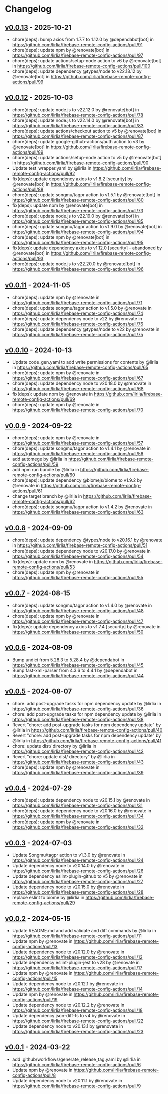 # Changelog

## [v0.0.13](https://github.com/lirlia/firebase-remote-config-actions/compare/v0.0.12...v0.0.13) - 2025-10-21
- chore(deps): bump axios from 1.7.7 to 1.12.0 by @dependabot[bot] in https://github.com/lirlia/firebase-remote-config-actions/pull/91
- chore(deps): update npm by @renovate[bot] in https://github.com/lirlia/firebase-remote-config-actions/pull/97
- chore(deps): update actions/setup-node action to v6 by @renovate[bot] in https://github.com/lirlia/firebase-remote-config-actions/pull/100
- chore(deps): update dependency @types/node to v22.18.12 by @renovate[bot] in https://github.com/lirlia/firebase-remote-config-actions/pull/99

## [v0.0.12](https://github.com/lirlia/firebase-remote-config-actions/compare/v0.0.11...v0.0.12) - 2025-10-03
- chore(deps): update node.js to v22.12.0 by @renovate[bot] in https://github.com/lirlia/firebase-remote-config-actions/pull/78
- chore(deps): update node.js to v22.14.0 by @renovate[bot] in https://github.com/lirlia/firebase-remote-config-actions/pull/83
- chore(deps): update actions/checkout action to v5 by @renovate[bot] in https://github.com/lirlia/firebase-remote-config-actions/pull/87
- chore(deps): update google-github-actions/auth action to v3 by @renovate[bot] in https://github.com/lirlia/firebase-remote-config-actions/pull/89
- chore(deps): update actions/setup-node action to v5 by @renovate[bot] in https://github.com/lirlia/firebase-remote-config-actions/pull/90
- Update test_wrapper.yaml by @lirlia in https://github.com/lirlia/firebase-remote-config-actions/pull/92
- fix(deps): update dependency axios to v1.8.2 [security] by @renovate[bot] in https://github.com/lirlia/firebase-remote-config-actions/pull/88
- chore(deps): update songmu/tagpr action to v1.5.1 by @renovate[bot] in https://github.com/lirlia/firebase-remote-config-actions/pull/80
- fix(deps): update npm by @renovate[bot] in https://github.com/lirlia/firebase-remote-config-actions/pull/73
- chore(deps): update node.js to v22.19.0 by @renovate[bot] in https://github.com/lirlia/firebase-remote-config-actions/pull/85
- chore(deps): update songmu/tagpr action to v1.9.0 by @renovate[bot] in https://github.com/lirlia/firebase-remote-config-actions/pull/94
- chore(deps): update npm by @renovate[bot] in https://github.com/lirlia/firebase-remote-config-actions/pull/95
- fix(deps): update dependency axios to v1.12.0 [security] - abandoned by @renovate[bot] in https://github.com/lirlia/firebase-remote-config-actions/pull/93
- chore(deps): update node.js to v22.20.0 by @renovate[bot] in https://github.com/lirlia/firebase-remote-config-actions/pull/96

## [v0.0.11](https://github.com/lirlia/firebase-remote-config-actions/compare/v0.0.10...v0.0.11) - 2024-11-05
- chore(deps): update npm by @renovate in https://github.com/lirlia/firebase-remote-config-actions/pull/71
- chore(deps): update songmu/tagpr action to v1.5.0 by @renovate in https://github.com/lirlia/firebase-remote-config-actions/pull/74
- chore(deps): update dependency node to v22 by @renovate in https://github.com/lirlia/firebase-remote-config-actions/pull/76
- chore(deps): update dependency @types/node to v22 by @renovate in https://github.com/lirlia/firebase-remote-config-actions/pull/75

## [v0.0.10](https://github.com/lirlia/firebase-remote-config-actions/compare/v0.0.9...v0.0.10) - 2024-10-13
- Update code_gen.yaml to add write permissions for contents by @lirlia in https://github.com/lirlia/firebase-remote-config-actions/pull/65
- chore(deps): update npm by @renovate in https://github.com/lirlia/firebase-remote-config-actions/pull/67
- chore(deps): update dependency node to v20.18.0 by @renovate in https://github.com/lirlia/firebase-remote-config-actions/pull/68
- fix(deps): update npm by @renovate in https://github.com/lirlia/firebase-remote-config-actions/pull/69
- chore(deps): update npm by @renovate in https://github.com/lirlia/firebase-remote-config-actions/pull/70

## [v0.0.9](https://github.com/lirlia/firebase-remote-config-actions/compare/v0.0.8...v0.0.9) - 2024-09-22
- chore(deps): update npm by @renovate in https://github.com/lirlia/firebase-remote-config-actions/pull/57
- chore(deps): update songmu/tagpr action to v1.4.1 by @renovate in https://github.com/lirlia/firebase-remote-config-actions/pull/56
- add automege by @lirlia in https://github.com/lirlia/firebase-remote-config-actions/pull/59
- add npm run bundle by @lirlia in https://github.com/lirlia/firebase-remote-config-actions/pull/60
- chore(deps): update dependency @biomejs/biome to v1.9.2 by @renovate in https://github.com/lirlia/firebase-remote-config-actions/pull/61
- change target branch by @lirlia in https://github.com/lirlia/firebase-remote-config-actions/pull/62
- chore(deps): update songmu/tagpr action to v1.4.2 by @renovate in https://github.com/lirlia/firebase-remote-config-actions/pull/63

## [v0.0.8](https://github.com/lirlia/firebase-remote-config-actions/compare/v0.0.7...v0.0.8) - 2024-09-09
- chore(deps): update dependency @types/node to v20.16.1 by @renovate in https://github.com/lirlia/firebase-remote-config-actions/pull/51
- chore(deps): update dependency node to v20.17.0 by @renovate in https://github.com/lirlia/firebase-remote-config-actions/pull/54
- fix(deps): update npm by @renovate in https://github.com/lirlia/firebase-remote-config-actions/pull/53
- chore(deps): update npm by @renovate in https://github.com/lirlia/firebase-remote-config-actions/pull/55

## [v0.0.7](https://github.com/lirlia/firebase-remote-config-actions/compare/v0.0.6...v0.0.7) - 2024-08-15
- chore(deps): update songmu/tagpr action to v1.4.0 by @renovate in https://github.com/lirlia/firebase-remote-config-actions/pull/48
- chore(deps): update npm by @renovate in https://github.com/lirlia/firebase-remote-config-actions/pull/47
- fix(deps): update dependency axios to v1.7.4 [security] by @renovate in https://github.com/lirlia/firebase-remote-config-actions/pull/50

## [v0.0.6](https://github.com/lirlia/firebase-remote-config-actions/compare/v0.0.5...v0.0.6) - 2024-08-09
- Bump undici from 5.28.3 to 5.28.4 by @dependabot in https://github.com/lirlia/firebase-remote-config-actions/pull/45
- Bump fast-xml-parser from 4.3.6 to 4.4.1 by @dependabot in https://github.com/lirlia/firebase-remote-config-actions/pull/44

## [v0.0.5](https://github.com/lirlia/firebase-remote-config-actions/compare/v0.0.4...v0.0.5) - 2024-08-07
- chore: add post-upgrade tasks for npm dependency update by @lirlia in https://github.com/lirlia/firebase-remote-config-actions/pull/36
- chore: add post-upgrade tasks for npm dependency update by @lirlia in https://github.com/lirlia/firebase-remote-config-actions/pull/38
- Revert "chore: add post-upgrade tasks for npm dependency update" by @lirlia in https://github.com/lirlia/firebase-remote-config-actions/pull/40
- Revert "chore: add post-upgrade tasks for npm dependency update" by @lirlia in https://github.com/lirlia/firebase-remote-config-actions/pull/41
- chore: update dist/ directory by @lirlia in https://github.com/lirlia/firebase-remote-config-actions/pull/42
- Revert "chore: update dist/ directory" by @lirlia in https://github.com/lirlia/firebase-remote-config-actions/pull/43
- chore(deps): update npm by @renovate in https://github.com/lirlia/firebase-remote-config-actions/pull/39

## [v0.0.4](https://github.com/lirlia/firebase-remote-config-actions/compare/v0.0.3...v0.0.4) - 2024-07-29
- chore(deps): update dependency node to v20.15.1 by @renovate in https://github.com/lirlia/firebase-remote-config-actions/pull/31
- chore(deps): update dependency node to v20.16.0 by @renovate in https://github.com/lirlia/firebase-remote-config-actions/pull/34
- chore(deps): update npm by @renovate in https://github.com/lirlia/firebase-remote-config-actions/pull/32

## [v0.0.3](https://github.com/lirlia/firebase-remote-config-actions/compare/v0.0.2...v0.0.3) - 2024-07-03
- Update Songmu/tagpr action to v1.3.0 by @renovate in https://github.com/lirlia/firebase-remote-config-actions/pull/24
- Update dependency node to v20.14.0 by @renovate in https://github.com/lirlia/firebase-remote-config-actions/pull/26
- Update dependency eslint-plugin-github to v5 by @renovate in https://github.com/lirlia/firebase-remote-config-actions/pull/27
- Update dependency node to v20.15.0 by @renovate in https://github.com/lirlia/firebase-remote-config-actions/pull/28
- replace eslint to biome by @lirlia in https://github.com/lirlia/firebase-remote-config-actions/pull/29

## [v0.0.2](https://github.com/lirlia/firebase-remote-config-actions/compare/v0.0.1...v0.0.2) - 2024-05-15
- Update README.md and add validate and diff commands by @lirlia in https://github.com/lirlia/firebase-remote-config-actions/pull/11
- Update npm by @renovate in https://github.com/lirlia/firebase-remote-config-actions/pull/13
- Update dependency node to v20.12.0 by @renovate in https://github.com/lirlia/firebase-remote-config-actions/pull/12
- Update dependency eslint-plugin-jest to v28 by @renovate in https://github.com/lirlia/firebase-remote-config-actions/pull/17
- Update npm by @renovate in https://github.com/lirlia/firebase-remote-config-actions/pull/15
- Update dependency node to v20.12.1 by @renovate in https://github.com/lirlia/firebase-remote-config-actions/pull/14
- Update npm by @renovate in https://github.com/lirlia/firebase-remote-config-actions/pull/19
- Update dependency node to v20.12.2 by @renovate in https://github.com/lirlia/firebase-remote-config-actions/pull/18
- Update dependency json-diff-ts to v4 by @renovate in https://github.com/lirlia/firebase-remote-config-actions/pull/22
- Update dependency node to v20.13.1 by @renovate in https://github.com/lirlia/firebase-remote-config-actions/pull/23

## [v0.0.1](https://github.com/lirlia/firebase-remote-config-actions/commits/v0.0.1) - 2024-03-22
- add .github/workflows/generate_release_tag.yaml by @lirlia in https://github.com/lirlia/firebase-remote-config-actions/pull/6
- Update npm by @renovate in https://github.com/lirlia/firebase-remote-config-actions/pull/8
- Update dependency node to v20.11.1 by @renovate in https://github.com/lirlia/firebase-remote-config-actions/pull/9
